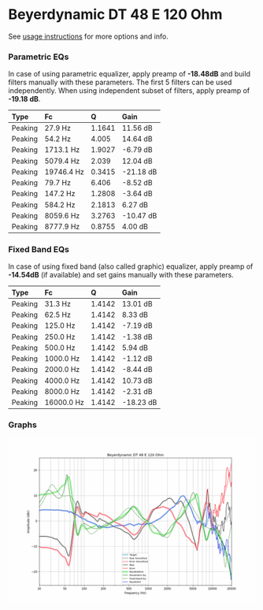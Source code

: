 # Beyerdynamic DT 48 E 120 Ohm
See [usage instructions](https://github.com/jaakkopasanen/AutoEq#usage) for more options and info.

### Parametric EQs
In case of using parametric equalizer, apply preamp of **-18.48dB** and build filters manually
with these parameters. The first 5 filters can be used independently.
When using independent subset of filters, apply preamp of **-19.18 dB**.

| Type    | Fc         |      Q | Gain      |
|:--------|:-----------|:-------|:----------|
| Peaking | 27.9 Hz    | 1.1641 | 11.56 dB  |
| Peaking | 54.2 Hz    | 4.005  | 14.64 dB  |
| Peaking | 1713.1 Hz  | 1.9027 | -6.79 dB  |
| Peaking | 5079.4 Hz  | 2.039  | 12.04 dB  |
| Peaking | 19746.4 Hz | 0.3415 | -21.18 dB |
| Peaking | 79.7 Hz    | 6.406  | -8.52 dB  |
| Peaking | 147.2 Hz   | 1.2808 | -3.64 dB  |
| Peaking | 584.2 Hz   | 2.1813 | 6.27 dB   |
| Peaking | 8059.6 Hz  | 3.2763 | -10.47 dB |
| Peaking | 8777.9 Hz  | 0.8755 | 4.00 dB   |

### Fixed Band EQs
In case of using fixed band (also called graphic) equalizer, apply preamp of **-14.54dB**
(if available) and set gains manually with these parameters.

| Type    | Fc         |      Q | Gain      |
|:--------|:-----------|:-------|:----------|
| Peaking | 31.3 Hz    | 1.4142 | 13.01 dB  |
| Peaking | 62.5 Hz    | 1.4142 | 8.33 dB   |
| Peaking | 125.0 Hz   | 1.4142 | -7.19 dB  |
| Peaking | 250.0 Hz   | 1.4142 | -1.38 dB  |
| Peaking | 500.0 Hz   | 1.4142 | 5.94 dB   |
| Peaking | 1000.0 Hz  | 1.4142 | -1.12 dB  |
| Peaking | 2000.0 Hz  | 1.4142 | -8.44 dB  |
| Peaking | 4000.0 Hz  | 1.4142 | 10.73 dB  |
| Peaking | 8000.0 Hz  | 1.4142 | -2.31 dB  |
| Peaking | 16000.0 Hz | 1.4142 | -18.23 dB |

### Graphs
![](./Beyerdynamic%20DT%2048%20E%20120%20Ohm.png)